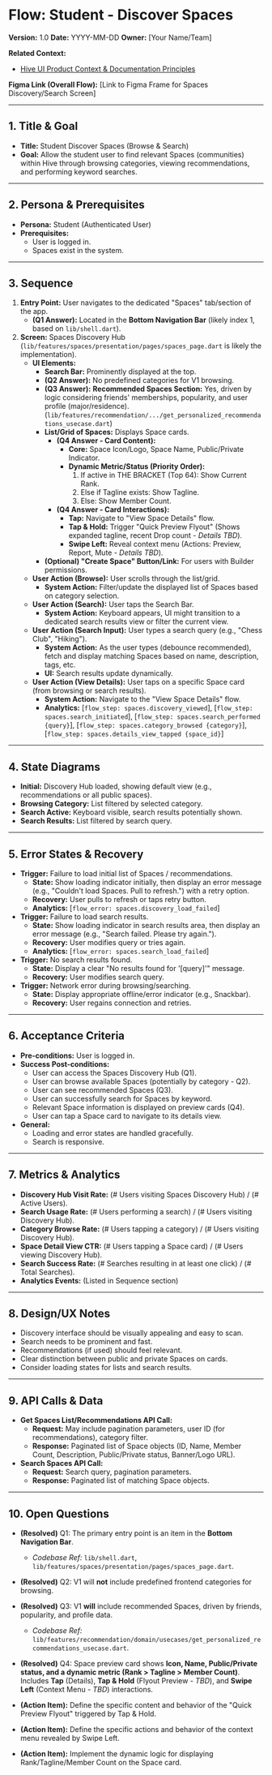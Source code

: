 # Flow: Student - Discover Spaces

**Version:** 1.0
**Date:** YYYY-MM-DD
**Owner:** [Your Name/Team]

**Related Context:**
*   [Hive UI Product Context & Documentation Principles](../../product_context.md)

**Figma Link (Overall Flow):** [Link to Figma Frame for Spaces Discovery/Search Screen]

---

## 1. Title & Goal

*   **Title:** Student Discover Spaces (Browse & Search)
*   **Goal:** Allow the student user to find relevant Spaces (communities) within Hive through browsing categories, viewing recommendations, and performing keyword searches.

---

## 2. Persona & Prerequisites

*   **Persona:** Student (Authenticated User)
*   **Prerequisites:**
    *   User is logged in.
    *   Spaces exist in the system.

---

## 3. Sequence

1.  **Entry Point:** User navigates to the dedicated "Spaces" tab/section of the app.
    *   **(Q1 Answer):** Located in the **Bottom Navigation Bar** (likely index 1, based on `lib/shell.dart`).
2.  **Screen:** Spaces Discovery Hub (`lib/features/spaces/presentation/pages/spaces_page.dart` is likely the implementation).
    *   **UI Elements:**
        *   **Search Bar:** Prominently displayed at the top.
        *   **(Q2 Answer):** No predefined categories for V1 browsing.
        *   **(Q3 Answer):** **Recommended Spaces Section:** Yes, driven by logic considering friends' memberships, popularity, and user profile (major/residence). (`lib/features/recommendation/.../get_personalized_recommendations_usecase.dart`)
        *   **List/Grid of Spaces:** Displays Space cards.
            *   **(Q4 Answer - Card Content):**
                *   **Core:** Space Icon/Logo, Space Name, Public/Private Indicator.
                *   **Dynamic Metric/Status (Priority Order):**
                    1.  If active in THE BRACKET (Top 64): Show Current Rank.
                    2.  Else if Tagline exists: Show Tagline.
                    3.  Else: Show Member Count.
            *   **(Q4 Answer - Card Interactions):**
                *   **Tap:** Navigate to "View Space Details" flow.
                *   **Tap & Hold:** Trigger "Quick Preview Flyout" (Shows expanded tagline, recent Drop count - *Details TBD*).
                *   **Swipe Left:** Reveal context menu (Actions: Preview, Report, Mute - *Details TBD*).
        *   **(Optional) "Create Space" Button/Link:** For users with Builder permissions.
    *   **User Action (Browse):** User scrolls through the list/grid.
        *   **System Action:** Filter/update the displayed list of Spaces based on category selection.
    *   **User Action (Search):** User taps the Search Bar.
        *   **System Action:** Keyboard appears, UI might transition to a dedicated search results view or filter the current view.
    *   **User Action (Search Input):** User types a search query (e.g., "Chess Club", "Hiking").
        *   **System Action:** As the user types (debounce recommended), fetch and display matching Spaces based on name, description, tags, etc.
        *   **UI:** Search results update dynamically.
    *   **User Action (View Details):** User taps on a specific Space card (from browsing or search results).
        *   **System Action:** Navigate to the "View Space Details" flow.
        *   **Analytics:** [`flow_step: spaces.discovery_viewed`], [`flow_step: spaces.search_initiated`], [`flow_step: spaces.search_performed {query}`], [`flow_step: spaces.category_browsed {category}`], [`flow_step: spaces.details_view_tapped {space_id}`]

---

## 4. State Diagrams

*   **Initial:** Discovery Hub loaded, showing default view (e.g., recommendations or all public spaces).
*   **Browsing Category:** List filtered by selected category.
*   **Search Active:** Keyboard visible, search results potentially shown.
*   **Search Results:** List filtered by search query.

---

## 5. Error States & Recovery

*   **Trigger:** Failure to load initial list of Spaces / recommendations.
    *   **State:** Show loading indicator initially, then display an error message (e.g., "Couldn't load Spaces. Pull to refresh.") with a retry option.
    *   **Recovery:** User pulls to refresh or taps retry button.
    *   **Analytics:** [`flow_error: spaces.discovery_load_failed`]
*   **Trigger:** Failure to load search results.
    *   **State:** Show loading indicator in search results area, then display an error message (e.g., "Search failed. Please try again.").
    *   **Recovery:** User modifies query or tries again.
    *   **Analytics:** [`flow_error: spaces.search_load_failed`]
*   **Trigger:** No search results found.
    *   **State:** Display a clear "No results found for '[query]'" message.
    *   **Recovery:** User modifies search query.
*   **Trigger:** Network error during browsing/searching.
    *   **State:** Display appropriate offline/error indicator (e.g., Snackbar).
    *   **Recovery:** User regains connection and retries.

---

## 6. Acceptance Criteria

*   **Pre-conditions:** User is logged in.
*   **Success Post-conditions:**
    *   User can access the Spaces Discovery Hub (Q1).
    *   User can browse available Spaces (potentially by category - Q2).
    *   User can see recommended Spaces (Q3).
    *   User can successfully search for Spaces by keyword.
    *   Relevant Space information is displayed on preview cards (Q4).
    *   User can tap a Space card to navigate to its details view.
*   **General:**
    *   Loading and error states are handled gracefully.
    *   Search is responsive.

---

## 7. Metrics & Analytics

*   **Discovery Hub Visit Rate:** (# Users visiting Spaces Discovery Hub) / (# Active Users).
*   **Search Usage Rate:** (# Users performing a search) / (# Users visiting Discovery Hub).
*   **Category Browse Rate:** (# Users tapping a category) / (# Users visiting Discovery Hub).
*   **Space Detail View CTR:** (# Users tapping a Space card) / (# Users viewing Discovery Hub).
*   **Search Success Rate:** (# Searches resulting in at least one click) / (# Total Searches).
*   **Analytics Events:** (Listed in Sequence section)

---

## 8. Design/UX Notes

*   Discovery interface should be visually appealing and easy to scan.
*   Search needs to be prominent and fast.
*   Recommendations (if used) should feel relevant.
*   Clear distinction between public and private Spaces on cards.
*   Consider loading states for lists and search results.

---

## 9. API Calls & Data

*   **Get Spaces List/Recommendations API Call:**
    *   **Request:** May include pagination parameters, user ID (for recommendations), category filter.
    *   **Response:** Paginated list of Space objects (ID, Name, Member Count, Description, Public/Private status, Banner/Logo URL).
*   **Search Spaces API Call:**
    *   **Request:** Search query, pagination parameters.
    *   **Response:** Paginated list of matching Space objects.

---

## 10. Open Questions

*   **(Resolved)** Q1: The primary entry point is an item in the **Bottom Navigation Bar**.
    *   *Codebase Ref:* `lib/shell.dart`, `lib/features/spaces/presentation/pages/spaces_page.dart`.
*   **(Resolved)** Q2: V1 will **not** include predefined frontend categories for browsing.
*   **(Resolved)** Q3: V1 **will** include recommended Spaces, driven by friends, popularity, and profile data.
    *   *Codebase Ref:* `lib/features/recommendation/domain/usecases/get_personalized_recommendations_usecase.dart`.
*   **(Resolved)** Q4: Space preview card shows **Icon, Name, Public/Private status, and a dynamic metric (Rank > Tagline > Member Count)**. Includes **Tap** (Details), **Tap & Hold** (Flyout Preview - *TBD*), and **Swipe Left** (Context Menu - *TBD*) interactions.

*   **(Action Item):** Define the specific content and behavior of the "Quick Preview Flyout" triggered by Tap & Hold.
*   **(Action Item):** Define the specific actions and behavior of the context menu revealed by Swipe Left.
*   **(Action Item):** Implement the dynamic logic for displaying Rank/Tagline/Member Count on the Space card. 